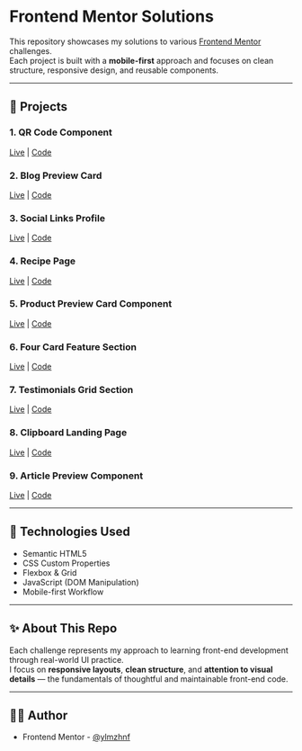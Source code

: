 # Frontend Mentor Solutions

This repository showcases my solutions to various [Frontend Mentor](https://www.frontendmentor.io/) challenges.  
Each project is built with a **mobile-first** approach and focuses on clean structure, responsive design, and reusable components.

---

## 📁 Projects

### 1. QR Code Component  
[Live](https://ylmzhnf.github.io/frontend-mentor-learning/01-qr-code-component/) | [Code](https://github.com/ylmzhnf/frontend-mentor-learning/tree/main/01-qr-code-component)

### 2. Blog Preview Card  
[Live](https://ylmzhnf.github.io/frontend-mentor-learning/02-blog-preview-card/) | [Code](https://github.com/ylmzhnf/frontend-mentor-learning/tree/main/02-blog-preview-card)

### 3. Social Links Profile  
[Live](https://ylmzhnf.github.io/frontend-mentor-learning/03-social-links-profile-main/) | [Code](https://github.com/ylmzhnf/frontend-mentor-learning/tree/main/03-social-links-profile-main)

### 4. Recipe Page  
[Live](https://ylmzhnf.github.io/frontend-mentor-learning/04-recipe-page-main/) | [Code](https://github.com/ylmzhnf/frontend-mentor-learning/tree/main/04-recipe-page-main)

### 5. Product Preview Card Component  
[Live](https://ylmzhnf.github.io/frontend-mentor-learning/05-product-preview-card-component-main/) | [Code](https://github.com/ylmzhnf/frontend-mentor-learning/tree/main/05-product-preview-card-component-main)

### 6. Four Card Feature Section  
[Live](https://ylmzhnf.github.io/frontend-mentor-learning/06-four-card-feature-section-master/) | [Code](https://github.com/ylmzhnf/frontend-mentor-learning/tree/main/06-four-card-feature-section-master)

### 7. Testimonials Grid Section  
[Live](https://ylmzhnf.github.io/frontend-mentor-learning/07-testimonials-grid-section-main/) | [Code](https://github.com/ylmzhnf/frontend-mentor-learning/tree/main/07-testimonials-grid-section-main)

### 8. Clipboard Landing Page  
[Live](https://ylmzhnf.github.io/frontend-mentor-learning/08-clipboard-landing-page-master/) | [Code](https://github.com/ylmzhnf/frontend-mentor-learning/tree/main/08-clipboard-landing-page-master)

### 9. Article Preview Component  
[Live](https://ylmzhnf.github.io/frontend-mentor-learning/09-article-preview-component-master/) | [Code](https://github.com/ylmzhnf/frontend-mentor-learning/tree/main/09-article-preview-component-master)

---

## 🚀 Technologies Used
- Semantic HTML5  
- CSS Custom Properties  
- Flexbox & Grid  
- JavaScript (DOM Manipulation)  
- Mobile-first Workflow  

---

## ✨ About This Repo
Each challenge represents my approach to learning front-end development through real-world UI practice.  
I focus on **responsive layouts**, **clean structure**, and **attention to visual details** — the fundamentals of thoughtful and maintainable front-end code.

---

## 👩‍💻 Author
- Frontend Mentor - [@ylmzhnf](https://www.frontendmentor.io/profile/ylmzhnf)
